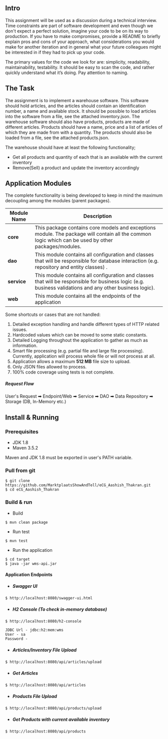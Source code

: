 ## Intro
This assignment will be used as a discussion during a technical interview.
Time constraints are part of software development and even though we don't expect a perfect solution, imagine your code to be on its way to production.
If you have to make compromises, provide a README to briefly explain pros and cons of your approach, what considerations you would make for another iteration and in general what your
future colleagues might be interested in if they had to pick up your code.

The primary values for the code we look for are: simplicity, readability, maintainability, testability. It should be easy to scan the code, and rather quickly understand what it’s doing.
Pay attention to naming.

## The Task
The assignment is to implement a warehouse software. This software should hold articles, and the articles should contain an identification number, a name and available stock.
It should be possible to load articles into the software from a file, see the attached inventory.json.
The warehouse software should also have products, products are made of different articles. Products should have a name, price and a list of articles of which they are made from with a quantity.
The products should also be loaded from a file, see the attached products.json.

The warehouse should have at least the following functionality;
* Get all products and quantity of each that is an available with the current inventory
* Remove(Sell) a product and update the inventory accordingly

## Application Modules

The complete functionality is being developed to keep in mind the maximum decoupling among the modules (parent packages).

| Module Name | Description |
| --- | --- |
| <b>core</b> | This package contains core models and exceptions module. The package will contain all the common logic which can be used by other packages/modules. |
| <b>dao</b> | This module contains all configuration and classes that will be responsible for database interaction (e.g. repository and entity classes) . |
| <b>service</b> | This module contains all configuration and classes that will be responsible for business logic (e.g. business validations and any other business logic). |
| <b>web</b> | This module contains all the endpoints of the application |

Some shortcuts or cases that are not handled:

1. Detailed exception handling and handle different types of HTTP related issues.
2. Hardcoded values which can be moved to some static constants.
3. Detailed Logging throughout the application to gather as much as information.
4. Smart file processing (e.g. partial file and large file processing). Currently, application will process whole file or will not process at all.
5. Application allows a maximum <b>512 MB</b> file size to upload.
6. Only JSON files allowed to process.
7. 100% code coverage using tests is not complete.

##### Request Flow

User's Request ➡ Endpoint/Web ➡ Service ➡ DAO ➡ Data Repository ➡ Storage (DB, In-Memory etc.)

## Install & Running

### Prerequisites
* JDK 1.8
* Maven 3.5.2

Maven and JDK 1.8 must be exported in user's PATH variable.

### Pull from git
```
$ git clone https://github.com/MarktplaatsShowAndTell/eCG_Aashish_Thakran.git
$ cd eCG_Aashish_Thakran
```

### Build & run

* Build
```
$ mvn clean package
```

* Run test
```
$ mvn test
```

* Run the application
```
$ cd target
$ java -jar wms-api.jar
```

#### Application Endpoints

* ##### Swagger UI
```
$ http://localhost:8080/swagger-ui.html
```

* ##### H2 Console (To check in-memory database)
```
$ http://localhost:8080/h2-console

JDBC Url - jdbc:h2:mem:wms
User - sa
Password -
```

* ##### Articles/Inventory File Upload
```
$ http://localhost:8080/api/articles/upload
```

* ##### Get Articles
```
$ http://localhost:8080/api/articles
```

* ##### Products File Upload
```
$ http://localhost:8080/api/products/upload
```

* ##### Get Products with current available inventory
```
$ http://localhost:8080/api/products
```